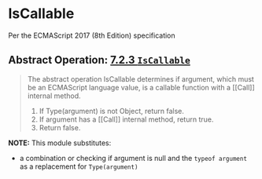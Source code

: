 # IsCallable

Per the ECMAScript 2017 (8th Edition) specification

## Abstract Operation: [7.2.3 `IsCallable`](https://www.ecma-international.org/ecma-262/8.0/index.html#sec-iscallable)

> The abstract operation IsCallable determines if argument, which must be an
> ECMAScript language value, is a callable function with a [[Call]] internal
> method.
> 
> 1.  If Type(argument) is not Object, return false.
> 2.  If argument has a [[Call]] internal method, return true.
> 3.  Return false.

**NOTE:** This module substitutes:

-   a combination or checking if argument is null and the `typeof argument`
    as a replacement for `Type(argument)`
